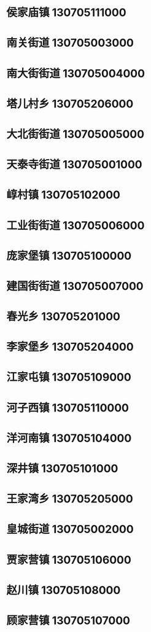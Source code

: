 # 侯家庙镇 130705111000
# 南关街道 130705003000
# 南大街街道 130705004000
# 塔儿村乡 130705206000
# 大北街街道 130705005000
# 天泰寺街道 130705001000
# 崞村镇 130705102000
# 工业街街道 130705006000
# 庞家堡镇 130705100000
# 建国街街道 130705007000
# 春光乡 130705201000
# 李家堡乡 130705204000
# 江家屯镇 130705109000
# 河子西镇 130705110000
# 洋河南镇 130705104000
# 深井镇 130705101000
# 王家湾乡 130705205000
# 皇城街道 130705002000
# 贾家营镇 130705106000
# 赵川镇 130705108000
# 顾家营镇 130705107000

